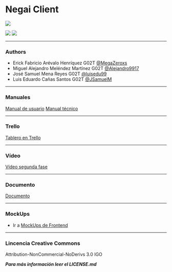 # Negai Client

![](https://i.imgur.com/YnRSN3q.jpg)

![](https://img.shields.io/badge/-Frontend-blue) ![](https://img.shields.io/badge/-React%20Native-9cf)

-------
### Authors
- Erick Fabricio Arévalo Henríquez G02T [@MegaZeroxs](https://github.com/MegaZeroxs)
- Miguel Alejandro Meléndez Martínez G02T [@Alejandro9917](https://github.com/Alejandro9917)
- José Samuel Mena Reyes G02T [@luisedu99](https://github.com/luisedu99)
- Luis Eduardo Cañas Santos G02T [@JSamuelM](https://github.com/JSamuelM)


------
### Manuales
[Manual de usuario](https://udbedu-my.sharepoint.com/:b:/g/personal/mm180363_alumno_udb_edu_sv/EXThJlscbBhCkC0Mt2iRNUIBqg9Ebabht-6GeYxZyMxmzw?e=L65H8s)
[Manual técnico](https://udbedu-my.sharepoint.com/:b:/g/personal/mm180363_alumno_udb_edu_sv/EckEBf6mW4VMlzlzrFhjK6IBXRn5_Je4EWcC1sHv1Yn8QA?e=oJLZh8)


------
### Trello
[Tablero en Trello](https://trello.com/b/9Cc8XjqD/proyecto-de-c%C3%A1tedra-negai)


------
### Vídeo
[Vídeo segunda fase](https://drive.google.com/file/d/1mmlz9cDzz3Io8x_N2s8d-mYOGYriKjmd/view?fbclid=IwAR3CDREquRcnmGJfU0YZ8HM6F2c3Ccsl438P-1H1g3f3QgQSiJpB4Q1d7W8)


------
### Documento
[Documento](https://udbedu-my.sharepoint.com/:b:/g/personal/mm180363_alumno_udb_edu_sv/ERU_GPZ7mxpCoUs3nMlY-3YBFZ5hZZMWQuDjGFLFswQ8Lw?e=yy6Euy)


------
### MockUps

- Ir a [MockUps de Frontend](https://udbedu-my.sharepoint.com/personal/ah180223_alumno_udb_edu_sv/_layouts/15/onedrive.aspx?id=%2Fpersonal%2Fah180223%5Falumno%5Fudb%5Fedu%5Fsv%2FDocuments%2F2021%2FMockups%5FNegai%2Erar&parent=%2Fpersonal%2Fah180223%5Falumno%5Fudb%5Fedu%5Fsv%2FDocuments%2F2021&originalPath=aHR0cHM6Ly91ZGJlZHUtbXkuc2hhcmVwb2ludC5jb20vOnU6L2cvcGVyc29uYWwvYWgxODAyMjNfYWx1bW5vX3VkYl9lZHVfc3YvRVRrUEY0aW14WkpQdGIzQTFXM2hpZklCU2Y2ZERGYk5vTnFEMjNmMEFzX1UwQT9ydGltZT1xT283NkxSbzJVZw)

-------
### Lincencia Creative Commons
Attribution-NonCommercial-NoDerivs 3.0 IGO

***Para más información leer el LICENSE.md***

